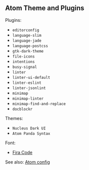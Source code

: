 ## Atom Theme and Plugins

Plugins:

- `editorconfig`
- `language-slim`
- `language-jade`
- `language-postcss`
- `gtk-dark-theme`
- `file-icons`
- `intentions`
- `busy-signal`
- `linter`
- `linter-ui-default`
- `linter-eslint`
- `linter-jsonlint`
- `minimap`
- `minimap-linter`
- `minimap-find-and-replace`
- `docblockr`

Themes:

- `Nucleus Dark UI`
- `Atom Panda Syntax`

Font:

- [Fira Code](https://github.com/tonsky/FiraCode)

See also: [Atom config](./atom.cson)
